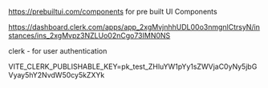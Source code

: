 https://prebuiltui.com/components
for pre built UI Components



https://dashboard.clerk.com/apps/app_2xgMvjnhhUDL00o3nmgnlCtrsyN/instances/ins_2xgMvpz3NZLUo02nCgo73IMN0NS

clerk - for user authentication

VITE_CLERK_PUBLISHABLE_KEY=pk_test_ZHluYW1pYy1sZWVjaC0yNy5jbGVyay5hY2NvdW50cy5kZXYk
